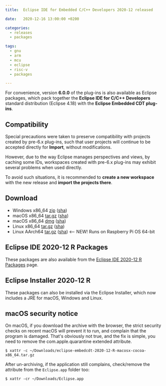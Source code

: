 ```yaml
---
title:  Eclipse IDE for Embedded C/C++ Developers 2020-12 released

date:   2020-12-16 13:00:00 +0200

categories:
  - releases
  - packages

tags:
  - gnu
  - arm
  - mcu
  - eclipse
  - risc-v
  - packages

---
```


For convenience, version **6.0.0** of the plug-ins is also available as
Eclipse packages, which pack together the
**Eclipse IDE for C/C++ Developers** standard distribution
(Eclipse 4.18) with the **Eclipse Embedded CDT plug-ins**.

## Compatibility

Special precautions were taken to preserve compatibility with projects
created by pre-6.x plug-ins, such that user projects will continue to
be accepted directly for **Import**, without modifications.

However, due to the way Eclipse manages perspectives and views, by
caching some IDs, workspaces created with pre-6.x plug-ins may exhibit
several problems when used directly.

To avoid such situations, it is recommended to **create a new workspace**
with the new release and **import the projects there**.

## Download

- Windows x86_64 [zip](https://www.eclipse.org/downloads/download.php?file=/technology/epp/downloads/release/2020-12/R/eclipse-embedcpp-2020-12-R-win32-x86_64.zip) ([sha](https://www.eclipse.org/downloads/download.php?file=/technology/epp/downloads/release/2020-12/R/eclipse-embedcpp-2020-12-R-win32-x86_64.zip.sha))
- macOS x86_64 [tar.gz](https://www.eclipse.org/downloads/download.php?file=/technology/epp/downloads/release/2020-12/R/eclipse-embedcpp-2020-12-R-macosx-cocoa-x86_64.tar.gz) ([sha]( https://www.eclipse.org/downloads/download.php?file=/technology/epp/downloads/release/2020-12/R/eclipse-embedcpp-2020-12-R-macosx-cocoa-x86_64.tar.gz.sha))
- macOS x86_64 [dmg](https://www.eclipse.org/downloads/download.php?file=/technology/epp/downloads/release/2020-12/R/eclipse-embedcpp-2020-12-R-macosx-cocoa-x86_64.dmg) ([sha]( https://www.eclipse.org/downloads/download.php?file=/technology/epp/downloads/release/2020-12/R/eclipse-embedcpp-2020-12-R-macosx-cocoa-x86_64.dmg.sha))
- Linux x86_64 [tar.gz](https://www.eclipse.org/downloads/download.php?file=/technology/epp/downloads/release/2020-12/R/eclipse-embedcpp-2020-12-R-linux-gtk-x86_64.tar.gz) ([sha](https://www.eclipse.org/downloads/download.php?file=/technology/epp/downloads/release/2020-12/R/eclipse-embedcpp-2020-12-R-linux-gtk-x86_64.tar.gz.sha))
- Linux AArch64 [tar.gz](https://www.eclipse.org/downloads/download.php?file=/technology/epp/downloads/release/2020-12/R/eclipse-embedcpp-2020-12-R-linux-gtk-aarch64.tar.gz) ([sha](https://www.eclipse.org/downloads/download.php?file=/technology/epp/downloads/release/2020-12/R/eclipse-embedcpp-2020-12-R-linux-gtk-aarch64.tar.gz.sha)) <-- NEW! Runs on Raspberry Pi OS 64-bit

## Eclipse IDE 2020-12 R Packages

These packages are also available from the
[Eclipse IDE 2020-12 R Packages](https://www.eclipse.org/downloads/packages/release/2020-12/r) page.

## Eclipse Installer 2020‑12 R

These packages can also be installed via the Eclipse Installer, which
now includes a JRE for macOS, Windows and Linux.

## macOS security notice

On macOS, if you download the archive with the browser, the strict
security checks on recent macOS will prevent it to run, and complain
that the program is damaged. That's obviously not true, and the fix
is simple, you need to remove the com.apple.quarantine extended
attribute.

```console
$ xattr -c ~/Downloads/eclipse-embedcdt-2020-12-R-macosx-cocoa-x86_64.tar.gz
```

After un-archiving, if the application still complains, check/remove
the attribute from the `Eclipse.app` folder too:

```console
$ xattr -cr ~/Downloads/Eclipse.app
```
